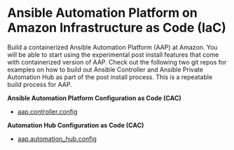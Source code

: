 # Ansible Automation Platform on Amazon Infrastructure as Code (IaC)
Build a containerized Ansible Automation Platform (AAP) at Amazon.  You will be able to start using the experimental post install features that come with containerized version of AAP.  Check out the following two git repos for examples on how to build out Ansible Controller and Ansible Private Automation Hub as part of the post install process. This is a repeatable build process for AAP.

**Ansible Automation Platform Configuration as Code (CAC)**
- [aap.controller.config](https://github.com/ericcames/aap.controller.config "aap.contoller.config")

**Automation Hub Configuration as Code (CAC)**
- [aap.automation_hub.config](https://github.com/ericcames/aap.automation_hub.config "aap.automation_hub.config")
